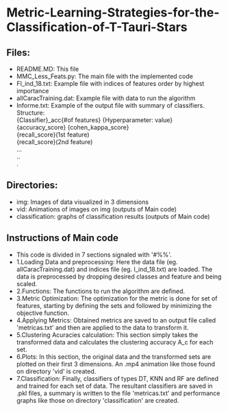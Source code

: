 # Metric-Learning-Strategies-for-the-Classification-of-T-Tauri-Stars
## Files:  
-   README.MD: This file
-   MMC_Less_Feats.py: The main file with the implemented code
-   FI_ind_18.txt: Example file with indices of features order by highest importance
-   allCaracTraining.dat: Example file with data to run the algorithm
-   Informe.txt: Example of the output file with summary of classifiers.
    Structure:  
    {Classifier}_acc{#of features}    {Hyperparameter: value}    {accuracy_score} {cohen_kappa_score}    
    {recall_score}(1st feature)  
    {recall_score}(2nd feature)  
    ...  
    ..  
    .
## Directories:
-   img: Images of data visualized in 3 dimensions
-   vid: Animations of images on img (outputs of Main code)
-   classification: graphs of classification results (outputs of Main code)

## Instructions of Main code
-   This code is divided in 7 sections signaled with '#%%'.
-   1.Loading Data and preprocessing:
    Here the data file (eg. allCaracTraining.dat) and indices file (eg. I_ind_18.txt) are loaded. The data is preprocessed by dropping desired classes and feature and being scaled.
-   2.Functions:
    The functions to run the algorithm are defined.
-   3.Metric Optimization:
    The optimization for the metric is done for set of features, starting by defining the sets and followed by minimizing the objective function.
-   4.Applying Metrics:
    Obtained metrics are saved to an output file called 'metricas.txt' and then are applied to the data to transform it.
-   5.Clustering Acuracies calculation:
    This section simply takes the transformed data and calculates the clustering accuracy A_c for each set.
-   6.Plots:
    In this section, the original data and the transformed sets are plotted on their first 3 dimensions. An .mp4 animation like those found on directory 'vid' is created.
-   7.Classification:
    Finally, classifiers of types DT, KNN and RF are defined and trained for each set of data. The resultant classifiers are saved in .pkl files, a summary is written  to the file 'metricas.txt' and performance graphs like those on directory 'classification' are created.

